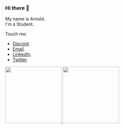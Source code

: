 ### Hi there 👋

<!-- **AprilArn/AprilArn** is a ✨ _special_ ✨ repository because its `README.md` (this file) appears on your GitHub profile. -->
My name is Arnold.<br>
I'm a Student.<br>

Touch me:
- [Discord](599247125318205440).
- [Email](urjelarnoldb@gmail.com).
- [LinkedIn](https://www.linkedin.com/in/urjelarnoldbenamen/).
- [Twitter](https://twitter.com/AprilArn_).

<p align="left">
<a href="https://github.com/AprilArn">
  <img height="180em" src="https://github-readme-stats-eight-theta.vercel.app/api?username=AprilArn&show_icons=true&theme=algolia&include_all_commits=true&count_private=true"/>
  <img height="180em" src="https://github-readme-stats-eight-theta.vercel.app/api/top-langs/?username=AprilArn&layout=compact&theme=algolia"/>
</a>
</p>
